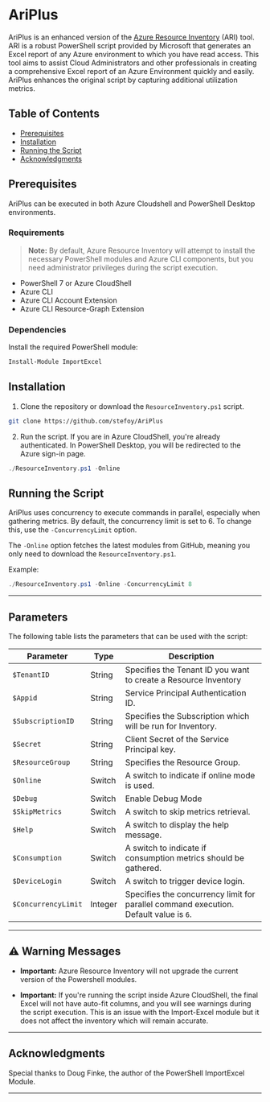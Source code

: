 # AriPlus

AriPlus is an enhanced version of the [Azure Resource Inventory](https://github.com/microsoft/ARI) (ARI) tool. ARI is a robust PowerShell script provided by Microsoft that generates an Excel report of any Azure environment to which you have read access. This tool aims to assist Cloud Administrators and other professionals in creating a comprehensive Excel report of an Azure Environment quickly and easily. AriPlus enhances the original script by capturing additional utilization metrics.

## Table of Contents

- [Prerequisites](#prerequisites)
- [Installation](#installation)
- [Running the Script](#running-the-script)
- [Acknowledgments](#acknowledgments)

## Prerequisites

AriPlus can be executed in both Azure Cloudshell and PowerShell Desktop environments. 

### Requirements
> **Note:** By default, Azure Resource Inventory will attempt to install the necessary PowerShell modules and Azure CLI components, but you need administrator privileges during the script execution.


- PowerShell 7 or Azure CloudShell
- Azure CLI
- Azure CLI Account Extension
- Azure CLI Resource-Graph Extension


### Dependencies

Install the required PowerShell module:

```powershell
Install-Module ImportExcel
```

## Installation

1. Clone the repository or download the `ResourceInventory.ps1` script.

```bash
git clone https://github.com/stefoy/AriPlus
```

2. Run the script. If you are in Azure CloudShell, you're already authenticated. In PowerShell Desktop, you will be redirected to the Azure sign-in page.

```powershell
./ResourceInventory.ps1 -Online
```

## Running the Script

AriPlus uses concurrency to execute commands in parallel, especially when gathering metrics. By default, the concurrency limit is set to 6. To change this, use the `-ConcurrencyLimit` option. 

The `-Online` option fetches the latest modules from GitHub, meaning you only need to download the `ResourceInventory.ps1`.

Example:

```powershell
./ResourceInventory.ps1 -Online -ConcurrencyLimit 8
```
---

## Parameters

The following table lists the parameters that can be used with the script:

| Parameter         | Type     | Description                                                                                                     |
|-------------------|----------|-----------------------------------------------------------------------------------------------------------------|
| `$TenantID`       | String   | Specifies the Tenant ID you want to create a Resource Inventory                                                                                       |
| `$Appid`          | String   | Service Principal Authentication ID.                                                                                   |
| `$SubscriptionID` | String   | Specifies the Subscription which will be run for Inventory.                                                                                  |
| `$Secret`         | String   | Client Secret of the Service Principal key.                                                                                       |
| `$ResourceGroup`  | String   | Specifies the Resource Group.                                                                                   |
| `$Online`         | Switch   | A switch to indicate if online mode is used.                                                                    |
| `$Debug`          | Switch   | Enable Debug Mode                                                                                  |
| `$SkipMetrics`    | Switch   | A switch to skip metrics retrieval.                                                                             |
| `$Help`           | Switch   | A switch to display the help message.                                                                           |
| `$Consumption`    | Switch   | A switch to indicate if consumption metrics should be gathered.                                                |
| `$DeviceLogin`    | Switch   | A switch to trigger device login.                                                                               |
| `$ConcurrencyLimit` | Integer | Specifies the concurrency limit for parallel command execution. Default value is `6`.                            |

---
## ⚠️ Warning Messages

- **Important:** Azure Resource Inventory will not upgrade the current version of the Powershell modules.
  
- **Important:** If you're running the script inside Azure CloudShell, the final Excel will not have auto-fit columns, and you will see warnings during the script execution. This is an issue with the Import-Excel module but it does not affect the inventory which will remain accurate.

---

## Acknowledgments

Special thanks to Doug Finke, the author of the PowerShell ImportExcel Module. 

---

